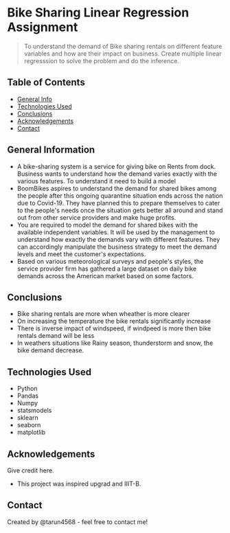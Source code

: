 # Bike Sharing Linear Regression Assignment
> To understand the demand of Bike sharing rentals on different feature variables and how are their impact on business. Create multiple linear regresssion to solve the problem and do the inference.


## Table of Contents
* [General Info](#general-information)
* [Technologies Used](#technologies-used)
* [Conclusions](#conclusions)
* [Acknowledgements](#acknowledgements)
* [Contact](#contact)


## General Information
- A bike-sharing system is a service for giving bike on Rents from dock. Business wants to understand how the demand varies exactly with the various features. To understand it need to build a model
- BoomBikes aspires to understand the demand for shared bikes among the people after this ongoing quarantine situation ends across the nation due to Covid-19. They have planned this to prepare themselves to cater to the people's needs once the situation gets better all around and stand out from other service providers and make huge profits.
- You are required to model the demand for shared bikes with the available independent variables. It will be used by the management to understand how exactly the demands vary with different features. They can accordingly manipulate the business strategy to meet the demand levels and meet the customer's expectations.
- Based on various meteorological surveys and people's styles, the service provider firm has gathered a large dataset on daily bike demands across the American market based on some factors.


## Conclusions
- Bike sharing rentals are more when wheather is more clearer
- On increasing the temperature the bike rentals significantly increase
- There is inverse impact of windspeed, if windpeed is more then bike rentals demand will be less
- In weathers situations like Rainy season, thunderstorm and snow, the bike demand decrease.


## Technologies Used
- Python
- Pandas
- Numpy
- statsmodels
- sklearn
- seaborn
- matplotlib

## Acknowledgements
Give credit here.
- This project was inspired upgrad and IIIT-B.


## Contact
Created by @tarun4568 - feel free to contact me!

